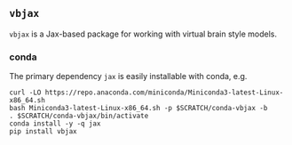 ## `vbjax`

`vbjax` is a Jax-based package for working with virtual brain style models.

### conda

The primary dependency `jax` is easily installable with conda, e.g.

```
curl -LO https://repo.anaconda.com/miniconda/Miniconda3-latest-Linux-x86_64.sh
bash Miniconda3-latest-Linux-x86_64.sh -p $SCRATCH/conda-vbjax -b
. $SCRATCH/conda-vbjax/bin/activate
conda install -y -q jax
pip install vbjax
```

